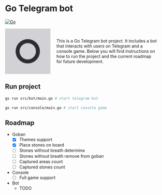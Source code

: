 # Go Telegram bot

[![Go](https://github.com/parkhomenko-pp/go-telegram-bot/actions/workflows/go.yml/badge.svg?branch=master)](https://github.com/parkhomenko-pp/go-telegram-bot/actions/workflows/go.yml?query=branch:master)


<div style="display: flex; align-items: center;">
    <img src="preview/icon.png" alt="icon" style="width: 150px; height: 150px; margin-right: 20px;">
    <p>
        This is a Go Telegram bot project. It includes a bot that interacts with users on Telegram and a console game. Below you will find instructions on how to run the project and the current roadmap for future development.
    </p>
</div>
  
## Run project

```sh
go run src/bot/main.go # start telegram bot
```

```sh
go run src/console/main.go # start console game
```

## Roadmap
- Goban
    - [x] Themes support
    - [x] Place stones on board
    - [ ] Stones without breath determine
    - [ ] Stones without breath remove from goban
    - [ ] Captured areas count
    - [ ] Captured stones count
- Console
    - [ ] Full game support
- Bot
    - TODO